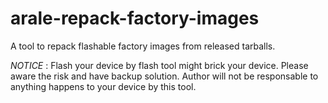 # arale-repack-factory-images
A tool to repack flashable factory images from released tarballs.

 *NOTICE* :
Flash your device by flash tool might brick your device.
Please aware the risk and have backup solution.
Author will not be responsable to anything happens to your device by this tool.

